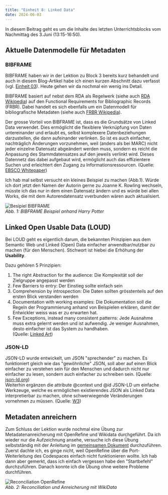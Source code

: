 ```yaml
---
title: "Einheit 8: Linked Data"
date: 2024-06-03
---
```


In diesem Beitrag geht es um die Inhalte des letzten Unterrichtsblocks vom Nachmittag des 3.Juni (13:15-16:50). 

## Aktuelle Datenmodelle für Metadaten
### BIBFRAME
BIBFRAME haben wir in der Lektion zu Block 3 bereits kurz behandelt und auch in diesem Blog-Artikel habe ich einen kurzen Abschnitt dazu verfasst (vgl. [Einheit 03](https://sagerin94.github.io/Lerntagebuch_BAIN/2024/02/27/einheit3.html)). Heute gehen wir da nochmal ein wenig ins Detail. 

BIBFRAME basiert auf nebst dem RDA als Regelwerk (siehe auch [RDA Wikipedia](https://de.wikipedia.org/wiki/Resource_Description_and_Access)) auf den Functional Requirements for Bibliographic Records (FRBR). Dabei handelt es sich ebenfalls um ein Datenmodell für bibliografische Metadaten (siehe auch [FRBR Wikipedia](https://de.wikipedia.org/wiki/Functional_Requirements_for_Bibliographic_Records)). 

Der grosse Vorteil von BIBFRAME ist, dass es die Grundsätze von Linked Data verwendet. Dies ermöglicht die flexiblere Verknüpfung von Daten untereinander und erlaubt es, selbst komplexere Datenbeziehungen darzustellen, die dann aufeinander verlinken. So ist es auch einfacher, nachträglich Änderungen vorzunehmen, weil (anders als bei MARC) nicht jeder einzelne Datensatz abgeändert werden muss, sondern es reicht die Anpassung des Stammdatensatzes auf den jeweils verlinkt wird. Dieses Datennetz das dabei aufgebaut wird, ermöglicht auch das effizientere Suchen und erleichtert den Zugang zu Informationsressourcen. (Quelle: [EBSCO Whitepaper](https://assets.ebsco.com/m/101be29ab9a330c/original/Linked-Data-and-BIBFRAME-White-Paper-DE.pdf))

Ich hab mal selbst versucht ein kleines Beispiel zu machen (Abb.1). Würde ich dort jetzt den Namen der Autorin gerne zu Joanne K. Rowling wechseln, müsste ich das nur in dem einen Datensatz ändern und es würde bei allen Works, die mit dem Autorendatensatz vverbunden wären auch aktualisiert. 

![Besipiel BIBFRAME](\Lerntagebuch_BAIN\images\bibframe_ex.jpg)  
*Abb. 1: BIBFRAME Beispiel anhand Harry Potter*  

## Linked Open Usable Data (LOUD)
Bei LOUD geht es eigentlich darum, die bekannten Prinzipien aus dem Semantic Web und Linked (Open) Data einfacher anwendbar/nutzbar zu machen (für den Menschen). Stichwort ist hiebei die Erhöhung der **Usability**. 

Dazu gehören 5 Prinzipien: 
1. The right Abstraction for the audience: Die Komplexität soll der Zielgruppe angepasst werden
2. Few Barriers to entry: Der Einstieg sollte einfach sein
3. Comprehension by introspection: Die Daten sollten grösstenteils auf den ersten Blick verstanden werden
4. Documentation with working examples: Die Dokumentation soll die Regeln der Programmierung anhand von Beispielen erklären, damit der Entwickler weiss was er zu erwarten hat. 
5. Few Exceptions, instead many consistent patterns: Jede Ausnahme muss extra gelernt werden und ist aufwendig. Je weniger Ausnahmen, desto einfacher ist das System zu handhaben.   
(Quelle: [Linked Art](https://linked.art/loud/))  

### JSON-LD
JSON-LD wurde entwickelt, um JSON "sprechender" zu machen. Es funktioniert gleich wie das "gewöhnliche" JSON, soll aber auf einen Blick einfacher zu verstehen sein für den Menschen und dadurch nicht nur einfacher zu lesen, sondern auch einfacher zu schreiben sein. (Quelle: [json-ld.org](https://json-ld.org/))  
Weiterhin ergänzen die attribute @context und @id JSON-LD um einfache Werkzeuge, welche es ermöglichen existierendes JSON als Linked Data interpretierbar zu machen, ohne schwerwiegende Veränderungen vornehmen zu müssen. (Quelle: [W3](https://www.w3.org/TR/json-ld/))  

## Metadaten anreichern 
Zum Schluss der Lektion wurde nochmal eine Übung zur Metadatenanreicherung mit OpenRefine und Wikidata durchgeführt. Da ich wieder nur die Aufzeichnung ansehe, versuche ich diese Übung selbstständig mit der Anleitung im [gemeinsamen Dokument](https://pad.gwdg.de/KY1DbBllTM2UC4C3CTNy5w#Metadaten-anreichern-mit-OpenRefine-und-Wikidata) durchzuführen. Zuerst dachte ich, es ginge nicht, weil OpenRefine über die Port-Weiterleitung des Codespaces einfach nicht funktionieren wollte. Ich hab dann aber gemerkt, dass ich einfach vergessen habe den "Startbefehl" durchzuführen. Danach konnte ich die Übung ohne weitere Probleme durchführen. 

![Reconciliation OpenRefine](\Lerntagebuch_BAIN\images\Screenshot_openRefine_recon.jpg)  
*Abb. 2: Reconciliation und Anreicherung mit WikiData*  